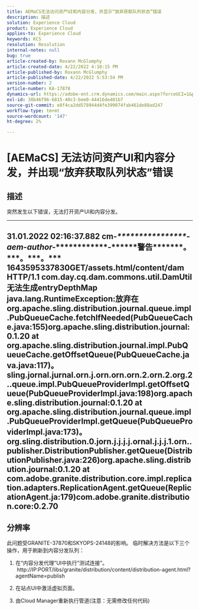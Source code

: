 ```yaml
---
title: AEMaCS无法访问资产UI和内容分发，并显示“放弃获取队列状态”错误
description: 描述
solution: Experience Cloud
product: Experience Cloud
applies-to: Experience Cloud
keywords: KCS
resolution: Resolution
internal-notes: null
bug: true
article-created-by: Roxann McGlumphy
article-created-date: 4/22/2022 4:10:15 PM
article-published-by: Roxann McGlumphy
article-published-date: 4/22/2022 5:53:54 PM
version-number: 2
article-number: KA-17878
dynamics-url: https://adobe-ent.crm.dynamics.com/main.aspx?forceUCI=1&pagetype=entityrecord&etn=knowledgearticle&id=bd9c70ac-56c2-ec11-983e-0022480abde0
exl-id: 38b46f96-6815-40c3-bee0-44416de401b7
source-git-commit: e8f4ca2dd578944d4fe399074fab461de88ad247
workflow-type: tm+mt
source-wordcount: '147'
ht-degree: 2%

---
```


# [AEMaCS] 无法访问资产UI和内容分发，并出现“放弃获取队列状态”错误

## 描述


突然发生以下错误，无法打开资产UI和内容分发。

---------
31.01.2022 02:16:37.882 cm-*\*\*\*\*\*\*\*\*\*\*\*\*\*\*\*\*-aem-author-*\*\*\*\*\*\*\*\*\*\*\*\*-*\*\*\*\*\*警告\*\*\*\*\*\*\*。\*\*\*。\*\*\*。\*\*\* 1643595337830GET/assets.html/content/dam HTTP/1.1 com.day.cq.dam.commons.util.DamUtil无法生成entryDepthMap java.lang.RuntimeException:放弃在org.apache.sling.distribution.journal.queue.impl.PubQueueCache.fetchIfNeeded(PubQueueCache.java:155)org.apache.sling.distribution.journal:0.1.20 at org.apache.sling.distribution.journal.impl.PubQueueCache.getOffsetQueue(PubQueueCache.java.java:117)。sling.jornal.jurnal.orn.j.orn.orn.orn.2.orn.2.org.2..queue.impl.PubQueueProviderImpl.getOffsetQueue(PubQueueProviderImpl.java:198)org.apache.sling.distribution.journal:0.1.20 at org.apache.sling.distribution.journal.queue.impl.PubQueueProviderImpl.getQueue(PubQueueProviderImpl.java:173)。org.sling.distribution.0.jorn.j.j.j.j.ornal.j.j.j.1.orn..publisher.DistributionPublisher.getQueue(DistributionPublisher.java:226)org.apache.sling.distribution.journal:0.1.20 at com.adobe.granite.distribution.core.impl.replication.adapters.ReplicationAgent.getQueue(ReplicationAgent.ja:179)com.adobe.granite.distribution.core:0.2.70
---------


## 分辨率


此问题受GRANITE-37870和SKYOPS-24148的影响。
临时解决方法是以下三个操作，用于刷新到内容分发队列：

1. 在“内容分发代理”UI中执行“测试连接”。
   http://IP:PORT/libs/granite/distribution/content/distribution-agent.html?agentName=publish

2. 在站点UI中激活虚拟页面。

3. 由Cloud Manager重新执行管道(注意：无需修改任何代码)
